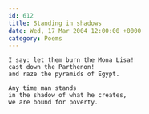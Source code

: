 ```yaml
---
id: 612
title: Standing in shadows
date: Wed, 17 Mar 2004 12:00:00 +0000
category: Poems
---
```


    I say: let them burn the Mona Lisa!  
    cast down the Parthenon!  
    and raze the pyramids of Egypt.

    Any time man stands  
    in the shadow of what he creates,  
    we are bound for poverty.


